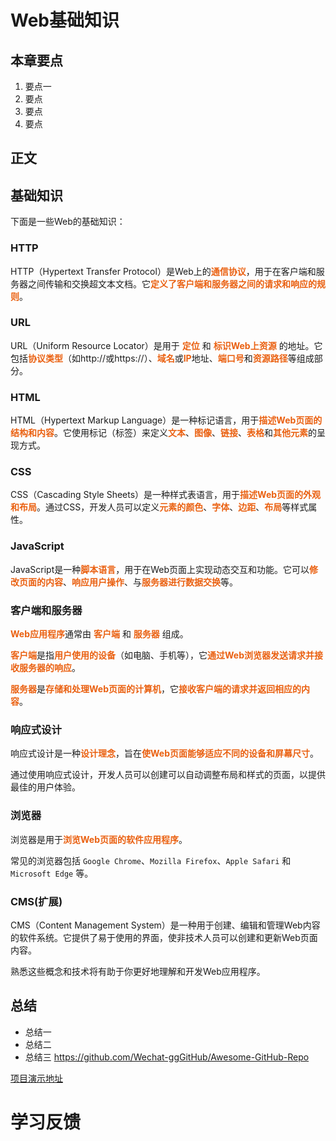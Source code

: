 # Web基础知识

## 本章要点
1. 要点一
1. 要点
1. 要点
1. 要点

## 正文





## 基础知识

下面是一些Web的基础知识：

### HTTP

HTTP（Hypertext Transfer Protocol）是Web上的**通信协议**，用于在客户端和服务器之间传输和交换超文本文档。它**定义了客户端和服务器之间的请求和响应的规则**。

### URL

URL（Uniform Resource Locator）是用于 **定位** 和 **标识Web上资源** 的地址。它包括**协议类型**（如http://或https://）、**域名**或**IP**地址、**端口号**和**资源路径**等组成部分。

### HTML

HTML（Hypertext Markup Language）是一种标记语言，用于**描述Web页面的结构和内容**。它使用标记（标签）来定义**文本**、**图像**、**链接**、**表格**和**其他元素**的呈现方式。

### CSS

CSS（Cascading Style Sheets）是一种样式表语言，用于**描述Web页面的外观和布局**。通过CSS，开发人员可以定义**元素的颜色**、**字体**、**边距**、**布局**等样式属性。

### JavaScript

JavaScript是一种**脚本语言**，用于在Web页面上实现动态交互和功能。它可以**修改页面的内容**、**响应用户操作**、与**服务器进行数据交换**等。

### 客户端和服务器

**Web应用程序**通常由 **客户端** 和 **服务器** 组成。

**客户端**是指**用户使用的设备**（如电脑、手机等），它**通过Web浏览器发送请求并接收服务器的响应**。

**服务器**是**存储和处理Web页面的计算机**，它**接收客户端的请求并返回相应的内容**。

### 响应式设计

响应式设计是一种**设计理念**，旨在**使Web页面能够适应不同的设备和屏幕尺寸**。

通过使用响应式设计，开发人员可以创建可以自动调整布局和样式的页面，以提供最佳的用户体验。

### 浏览器

浏览器是用于**浏览Web页面的软件应用程序**。

常见的浏览器包括 `Google Chrome`、`Mozilla Firefox`、`Apple Safari` 和 `Microsoft Edge` 等。

### CMS(扩展)

CMS（Content Management System）是一种用于创建、编辑和管理Web内容的软件系统。它提供了易于使用的界面，使非技术人员可以创建和更新Web页面内容。



熟悉这些概念和技术将有助于你更好地理解和开发Web应用程序。


## 总结
- 总结一
- 总结二
- 总结三
https://github.com/Wechat-ggGitHub/Awesome-GitHub-Repo

[项目演示地址](https://github.com/testeru-pro/junit5-demo/tree/main/junit5-basic)


# 学习反馈

<style>
  strong {
    color: #ea6010;
    font-weight: bolder;
  }
  .reveal blockquote {
    font-style: unset;
  }
</style>